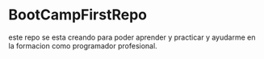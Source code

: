# BootCampFirstRepo
este repo se esta creando para poder aprender y practicar y ayudarme en la formacion como programador profesional.
